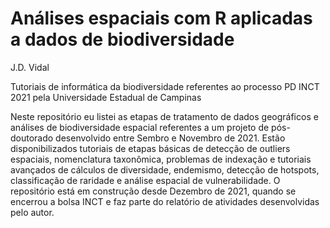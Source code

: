 # Análises espaciais com R aplicadas a dados de biodiversidade
J.D. Vidal

Tutoriais de informática da biodiversidade referentes ao processo PD INCT 2021 pela Universidade Estadual de Campinas

Neste repositório eu listei as etapas de tratamento de dados geográficos e análises de biodiversidade espacial referentes a um projeto de pós-doutorado desenvolvido entre Sembro e Novembro de 2021.
Estão disponibilizados tutoriais de etapas básicas de detecção de outliers espaciais, nomenclatura taxonômica, problemas de indexação e tutoriais avançados de cálculos de diversidade, endemismo, detecção de hotspots, classificação de raridade e análise espacial de vulnerabilidade.
O repositório está em construção desde Dezembro de 2021, quando se encerrou a bolsa INCT e faz parte do relatório de atividades desenvolvidas pelo autor.
